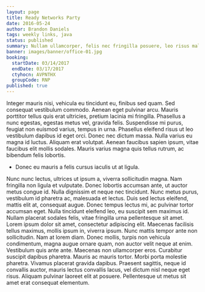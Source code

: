 ```yaml
---
layout: page
title: Ready Networks Party
date: 2016-05-24
author: Brandon Daniels
tags: weekly links, java
status: published
summary: Nullam ullamcorper, felis nec fringilla posuere, leo risus malesuada.
banner: images/banner/office-01.jpg
booking:
  startDate: 03/14/2017
  endDate: 03/17/2017
  ctyhocn: AVPNTHX
  groupCode: RNP
published: true
---
```

Integer mauris nisi, vehicula eu tincidunt eu, finibus sed quam. Sed consequat vestibulum commodo. Aenean eget pulvinar arcu. Mauris porttitor tellus quis erat ultricies, pretium lacinia mi fringilla. Phasellus a nunc egestas, egestas metus vel, gravida felis. Suspendisse mi purus, feugiat non euismod varius, tempus in urna. Phasellus eleifend risus ut leo vestibulum dapibus id eget orci. Donec nec dictum massa. Nulla varius eu magna id luctus. Aliquam erat volutpat. Aenean faucibus sapien ipsum, vitae faucibus elit mollis sodales. Mauris varius magna quis tellus rutrum, ac bibendum felis lobortis.

* Donec eu mauris a felis cursus iaculis ut at ligula.

Nunc nunc lectus, ultrices ut ipsum a, viverra sollicitudin magna. Nam fringilla non ligula et vulputate. Donec lobortis accumsan ante, ut auctor metus congue id. Nulla dignissim et neque nec tincidunt. Nunc metus purus, vestibulum id pharetra ac, malesuada et lectus. Duis sed lectus eleifend, mattis elit at, consequat augue. Donec tempus lectus mi, ac pulvinar tortor accumsan eget. Nulla tincidunt eleifend leo, eu suscipit sem maximus id. Nullam placerat sodales felis, vitae fringilla urna pellentesque sit amet. Lorem ipsum dolor sit amet, consectetur adipiscing elit. Maecenas facilisis tellus maximus, mollis ipsum in, viverra ipsum. Nunc mattis tempor ante non sollicitudin.
Nam at lorem diam. Donec mollis, turpis non vehicula condimentum, magna augue ornare quam, non auctor velit neque at enim. Vestibulum quis ante ante. Maecenas non ullamcorper eros. Curabitur suscipit dapibus pharetra. Mauris ac mauris tortor. Morbi porta molestie pharetra. Vivamus placerat gravida dapibus. Praesent sagittis, neque id convallis auctor, mauris lectus convallis lacus, vel dictum nisl neque eget risus. Aliquam pulvinar laoreet elit at posuere. Pellentesque ut metus sit amet erat consequat elementum.
